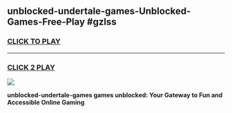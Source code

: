 
## unblocked-undertale-games-Unblocked-Games-Free-Play #gzlss
<h3>
<a href="https://us.freeplayer.one?title=unblocked-undertale-games&ref=9M">CLICK TO PLAY</a></h3>
<hr>

<h3>
<a href="https://us.freeplayer.one?title=unblocked-undertale-games&ref=9M">CLICK 2 PLAY</a>
  
</h3>

<a href="https://us.freeplayer.one?title=unblocked-undertale-games&ref=9M"><img src="https://clearcache.store/games.png"></a>


**unblocked-undertale-games games unblocked: Your Gateway to Fun and Accessible Online Gaming**
